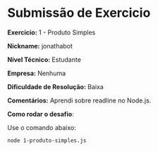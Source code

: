 # Submissão de Exercicio

**Exercicio:** 1 - Produto Simples

**Nickname:** jonathabot

**Nível Técnico:** Estudante

**Empresa:**  Nenhuma

**Dificuldade de Resolução:** Baixa

**Comentários:** Aprendi sobre readline no Node.js. 

**Como rodar o desafio**: 

Use o comando abaixo: 
```bash
node 1-produto-simples.js
```